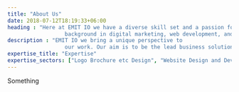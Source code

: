 ```yaml
---
title: "About Us"
date: 2018-07-12T18:19:33+06:00
heading : "Here at EMIT IO we have a diverse skill set and a passion for utilizing technology to solve complex problems. With a
                  background in digital marketing, web development, and data analytics."
description : "EMIT IO we bring a unique perspective to
                  our work. Our aim is to be the lead business solution to provide you  as a buiness owner with the right tools and packages that help boost productivitiy and overall business yield with the following,we are adept in design and content creation. What we produce is business assets like logos, flyers for activities. Videos and images we do that as well. Marketing content, such as Ads for your social media presence. Articles Blogs and more. Choose us for your next big idea as we garantuee to upscale your production!"
expertise_title: "Expertise"
expertise_sectors: ["Logo Brochure etc Design", "Website Design and Development", "Graphics Development", "Social Campaign & Content Creation", "Business Branding",  "Data Analytics & Business Design",  "Information Technology Help Desk"]
---
```


Something